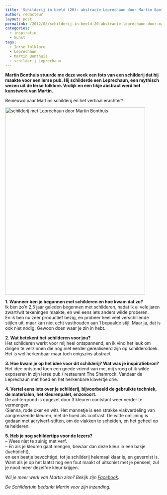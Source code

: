 ```yaml
---
title: 'Schilderij in beeld (20): abstracte Leprechaun door Martin Bonthuis'
author: redacteur
layout: post
permalink: /2012/03/schilderij-in-beeld-20-abstracte-leprechaun-door-martin-bonthuis/
categories:
  - inspiratie
  - kunst
tags:
  - Ierse folklore
  - Leprechaun
  - Martin Bonthuis
  - schilderij Leprechaun
---
```

**Martin Bonthuis stuurde me deze week een foto van een schilderij dat hij maakte voor een Ierse pub. Hij schilderde een Leprechaun, een mythisch wezen uit de Ierse folklore. Vrolijk en een tikje abstract werd het kunstwerk van Martin.**

Benieuwd naar Martins schilderij en het verhaal erachter?

[<img class="aligncenter size-full wp-image-2467" title="schilderij met Leprechaun door Martin Bonthuis" src="/wordpress/wp-content/uploads/2012/03/schilderij-van-Martin.jpg" alt="schilderij met Leprechaun door Martin Bonthuis" width="450" height="600" />][1]

**1. Wanneer ben je begonnen met schilderen en hoe kwam dat zo?**  
Ik ben zo&#8217;n 2,5 jaar geleden begonnen met schilderen, nadat ik al vele jaren zwart/wit tekeningen maakte, en wel eens iets anders wilde proberen.  
En ik ben nu zeer productief bezig, en probeer heel veel verschillende stijlen uit, maar kan niet echt vasthouden aan 1 bepaalde stijl. Maar ja, dat is ook niet nodig. Gewoon doen waar je zin in hebt.

**2. Wat betekent het schilderen voor jou?**  
Het schilderen werkt voor mij heel ontspannend, en ik vind het leuk om dingen te verzinnen die nog niet eerder gerealiseerd zijn op schildersdoek.  
Het is wel herkenbaar maar toch enigszins abstract.

**3. Hoe kwam je op het idee voor dit schilderij? Wat was je inspiratiebron?**  
Het idee ontstond toen een goede vriend van me, mij vroeg of ik wilde exposeren in zijn Ierse pub / restaurant The Shamrock. Vandaar de Leprechaun met hoed en het herkenbare klavertje drie.

**4. Vertel eens iets over je schilderij, bijvoorbeeld de gebruikte techniek, de materialen, het kleurenpalet, enzovoort.**  
De achtergrond is opgezet door 3 kleuren contstant weer verder te vermengen.  
(Sienna, rode oker en wit). Het mannetje is een strakke vlakverdeling van aangrenzende kleuren, met de hoed als contrast. De witte omlijning is gedaan met acrylverf-stiften, om de vlakken te scheiden, en het geheel op te helderen.

**5. Heb je nog schildertips voor de lezers?**  
&#8211; Wees niet te zuinig met verf.  
&#8211; En als je kleuren gaat mengen, bewaar dan deze kleur in een bakje (luchtdicht),  
en een beetje bevochtigd, tot je schilderij helemaal klaar is, en gevernist is.  
Want als je op het laatst nog een fout maakt of uitschiet met je penseel, zul je nooit meer dezelfde kleur krijgen.

*Wil je meer werk van Martin zien? Bekijk zijn <a title="Werk van Martin Bonthuis op Facebook" href="http://www.facebook.com/people/Moderne-Schilderijen/100003608698644" target="_blank">Facebook</a>.*

*De Schildertuin bedankt Martin voor zijn inzending.*

 [1]: /wordpress/wp-content/uploads/2012/03/schilderij-van-Martin.jpg
